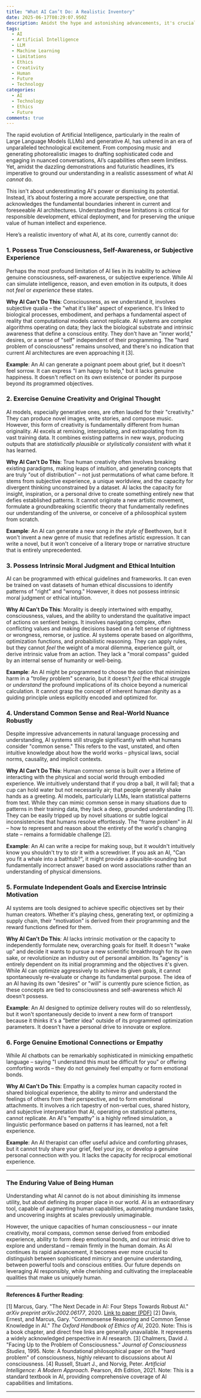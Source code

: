 ```yaml
---
title: "What AI Can’t Do: A Realistic Inventory"
date: 2025-06-17T08:29:07.950Z
description: Amidst the hype and astonishing advancements, it's crucial to understand the inherent limitations of artificial intelligence. This post explores what AI, fundamentally, cannot do, offering a realistic inventory of its boundaries.
tags:
  - AI
  - Artificial Intelligence
  - LLM
  - Machine Learning
  - Limitations
  - Ethics
  - Creativity
  - Human
  - Future
  - Technology
categories:
  - AI
  - Technology
  - Ethics
  - Future
comments: true
---
```


The rapid evolution of Artificial Intelligence, particularly in the realm of Large Language Models (LLMs) and generative AI, has ushered in an era of unparalleled technological excitement. From composing music and generating photorealistic images to drafting sophisticated code and engaging in nuanced conversations, AI’s capabilities often seem limitless. Yet, amidst the dazzling demonstrations and futuristic headlines, it’s imperative to ground our understanding in a realistic assessment of what AI *cannot* do.

This isn't about underestimating AI's power or dismissing its potential. Instead, it’s about fostering a more accurate perspective, one that acknowledges the fundamental boundaries inherent in current and foreseeable AI architectures. Understanding these limitations is critical for responsible development, ethical deployment, and for preserving the unique value of human intellect and experience.

Here’s a realistic inventory of what AI, at its core, currently cannot do:

### 1. Possess True Consciousness, Self-Awareness, or Subjective Experience

Perhaps the most profound limitation of AI lies in its inability to achieve genuine consciousness, self-awareness, or subjective experience. While AI can simulate intelligence, reason, and even emotion in its outputs, it does not *feel* or *experience* these states.

**Why AI Can't Do This**: Consciousness, as we understand it, involves subjective qualia – the "what it's like" aspect of experience. It's linked to biological processes, embodiment, and perhaps a fundamental aspect of reality that computational models cannot replicate. AI systems are complex algorithms operating on data; they lack the biological substrate and intrinsic awareness that define a conscious entity. They don't have an "inner world," desires, or a sense of "self" independent of their programming. The "hard problem of consciousness" remains unsolved, and there's no indication that current AI architectures are even approaching it [3].

**Example**: An AI can generate a poignant poem about grief, but it doesn't feel sorrow. It can express "I am happy to help," but it lacks genuine happiness. It doesn't reflect on its own existence or ponder its purpose beyond its programmed objectives.

### 2. Exercise Genuine Creativity and Original Thought

AI models, especially generative ones, are often lauded for their "creativity." They can produce novel images, write stories, and compose music. However, this form of creativity is fundamentally different from human originality. AI excels at remixing, interpolating, and extrapolating from its vast training data. It combines existing patterns in new ways, producing outputs that are *statistically plausible* or *stylistically consistent* with what it has learned.

**Why AI Can't Do This**: True human creativity often involves breaking existing paradigms, making leaps of intuition, and generating concepts that are truly "out of distribution" – not just permutations of what came before. It stems from subjective experience, a unique worldview, and the capacity for divergent thinking unconstrained by a dataset. AI lacks the capacity for insight, inspiration, or a personal drive to create something entirely new that defies established patterns. It cannot originate a new artistic movement, formulate a groundbreaking scientific theory that fundamentally redefines our understanding of the universe, or conceive of a philosophical system from scratch.

**Example**: An AI can generate a new song *in the style of* Beethoven, but it won't invent a new genre of music that redefines artistic expression. It can write a novel, but it won't conceive of a literary trope or narrative structure that is entirely unprecedented.

### 3. Possess Intrinsic Moral Judgment and Ethical Intuition

AI can be programmed with ethical guidelines and frameworks. It can even be trained on vast datasets of human ethical discussions to identify patterns of "right" and "wrong." However, it does not possess intrinsic moral judgment or ethical intuition.

**Why AI Can't Do This**: Morality is deeply intertwined with empathy, consciousness, values, and the ability to understand the qualitative impact of actions on sentient beings. It involves navigating complex, often conflicting values and making decisions based on a felt sense of rightness or wrongness, remorse, or justice. AI systems operate based on algorithms, optimization functions, and probabilistic reasoning. They can apply rules, but they cannot *feel* the weight of a moral dilemma, experience guilt, or derive intrinsic value from an action. They lack a "moral compass" guided by an internal sense of humanity or well-being.

**Example**: An AI might be programmed to choose the option that minimizes harm in a "trolley problem" scenario, but it doesn't *feel* the ethical struggle or *understand* the profound implications of its choice beyond a numerical calculation. It cannot grasp the concept of inherent human dignity as a guiding principle unless explicitly encoded and optimized for.

### 4. Understand Common Sense and Real-World Nuance Robustly

Despite impressive advancements in natural language processing and understanding, AI systems still struggle significantly with what humans consider "common sense." This refers to the vast, unstated, and often intuitive knowledge about how the world works – physical laws, social norms, causality, and implicit contexts.

**Why AI Can't Do This**: Human common sense is built over a lifetime of interacting with the physical and social world through embodied experience. We intuitively understand that if you drop a ball, it will fall; that a cup can hold water but not necessarily air; that people generally shake hands as a greeting. AI models, particularly LLMs, learn statistical patterns from text. While they can mimic common sense in many situations due to patterns in their training data, they lack a deep, grounded understanding [1]. They can be easily tripped up by novel situations or subtle logical inconsistencies that humans resolve effortlessly. The "frame problem" in AI – how to represent and reason about the entirety of the world's changing state – remains a formidable challenge [2].

**Example**: An AI can write a recipe for making soup, but it wouldn't intuitively know you shouldn't try to stir it with a screwdriver. If you ask an AI, "Can you fit a whale into a bathtub?", it might provide a plausible-sounding but fundamentally incorrect answer based on word associations rather than an understanding of physical dimensions.

### 5. Formulate Independent Goals and Exercise Intrinsic Motivation

AI systems are tools designed to achieve specific objectives set by their human creators. Whether it's playing chess, generating text, or optimizing a supply chain, their "motivation" is derived from their programming and the reward functions defined for them.

**Why AI Can't Do This**: AI lacks intrinsic motivation or the capacity to independently formulate new, overarching goals for itself. It doesn't "wake up" and decide it wants to pursue a new scientific breakthrough for its own sake, or revolutionize an industry out of personal ambition. Its "agency" is entirely dependent on its initial programming and the objectives it's given. While AI can optimize aggressively to achieve its given goals, it cannot spontaneously re-evaluate or change its fundamental purpose. The idea of an AI having its own "desires" or "will" is currently pure science fiction, as these concepts are tied to consciousness and self-awareness which AI doesn't possess.

**Example**: An AI designed to optimize delivery routes will do so relentlessly, but it won't spontaneously decide to invent a new form of transport because it thinks it's a "better idea" outside of its programmed optimization parameters. It doesn't have a personal drive to innovate or explore.

### 6. Forge Genuine Emotional Connections or Empathy

While AI chatbots can be remarkably sophisticated in mimicking empathetic language – saying "I understand this must be difficult for you" or offering comforting words – they do not genuinely feel empathy or form emotional bonds.

**Why AI Can't Do This**: Empathy is a complex human capacity rooted in shared biological experience, the ability to mirror and understand the feelings of others from their perspective, and to form emotional attachments. It involves a rich tapestry of non-verbal cues, shared history, and subjective interpretation that AI, operating on statistical patterns, cannot replicate. An AI's "empathy" is a highly refined simulation, a linguistic performance based on patterns it has learned, not a felt experience.

**Example**: An AI therapist can offer useful advice and comforting phrases, but it cannot truly share your grief, feel your joy, or develop a genuine personal connection with you. It lacks the capacity for reciprocal emotional experience.

---

### The Enduring Value of Being Human

Understanding what AI cannot do is not about diminishing its immense utility, but about defining its proper place in our world. AI is an extraordinary tool, capable of augmenting human capabilities, automating mundane tasks, and uncovering insights at scales previously unimaginable.

However, the unique capacities of human consciousness – our innate creativity, moral compass, common sense derived from embodied experience, ability to form deep emotional bonds, and our intrinsic drive to explore and understand – remain firmly in the human domain. As AI continues its rapid advancement, it becomes ever more crucial to distinguish between sophisticated mimicry and genuine understanding, between powerful tools and conscious entities. Our future depends on leveraging AI responsibly, while cherishing and cultivating the irreplaceable qualities that make us uniquely human.

---

**References & Further Reading**:

[1] Marcus, Gary. "The Next Decade in AI: Four Steps Towards Robust AI." _arXiv preprint arXiv:2002.06177_, 2020. [Link to paper (PDF)](https://arxiv.org/pdf/2002.06177)
[2] Davis, Ernest, and Marcus, Gary. "Commonsense Reasoning and Common Sense Knowledge in AI." _The Oxford Handbook of Ethics of AI_, 2020. Note: This is a book chapter, and direct free links are generally unavailable. It represents a widely acknowledged perspective in AI research.
[3] Chalmers, David J. "Facing Up to the Problem of Consciousness." _Journal of Consciousness Studies_, 1995. Note: A foundational philosophical paper on the "hard problem" of consciousness, highly relevant to discussions about AI consciousness.
[4] Russell, Stuart J., and Norvig, Peter. _Artificial Intelligence: A Modern Approach_. Pearson, 4th Edition, 2021. Note: This is a standard textbook in AI, providing comprehensive coverage of AI capabilities and limitations.

---